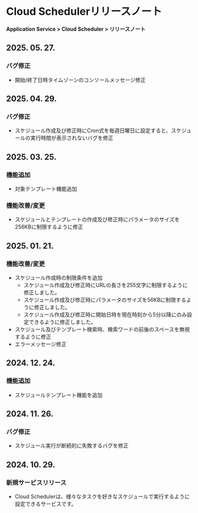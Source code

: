 # Cloud Schedulerリリースノート

**Application Service > Cloud Scheduler > リリースノート**

## 2025. 05. 27.
### バグ修正
* 開始/終了日時タイムゾーンのコンソールメッセージ修正

## 2025. 04. 29.
### バグ修正
* スケジュール作成及び修正時にCron式を毎週日曜日に設定すると、スケジュールの実行時間が表示されないバグを修正

## 2025. 03. 25.
### 機能追加
* 対象テンプレート機能追加

### 機能改善/変更
* スケジュールとテンプレートの作成及び修正時にパラメータのサイズを256KBに制限するように修正

## 2025. 01. 21.
### 機能改善/変更
* スケジュール作成時の制限条件を追加
  * スケジュール作成及び修正時にURLの長さを255文字に制限するように修正しました。
  * スケジュール作成及び修正時にパラメータのサイズを56KBに制限するように修正しました。
  * スケジュール作成及び修正時に開始日時を現在時刻から5分以降にのみ設定できるように修正しました。
* スケジュール及びテンプレート検索時、検索ワードの前後のスペースを無視するように修正
* エラーメッセージ修正

## 2024. 12. 24.
### 機能追加
* スケジュールテンプレート機能を追加

## 2024. 11. 26.

### バグ修正
* スケジュール実行が断続的に失敗するバグを修正

## 2024. 10. 29.

### 新規サービスリリース
* Cloud Schedulerは、様々なタスクを好きなスケジュールで実行するように設定できるサービスです。
